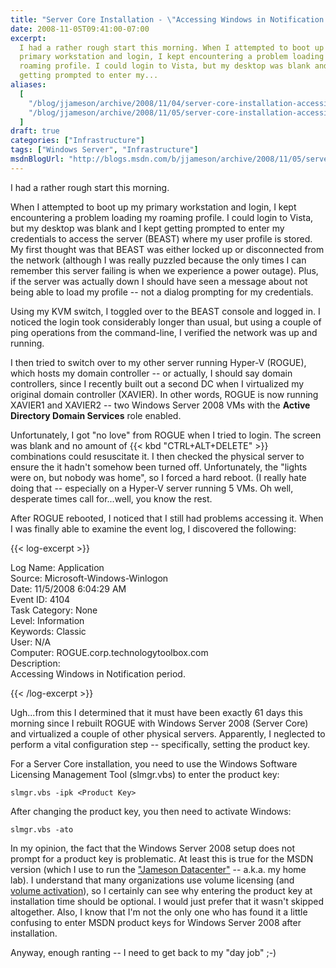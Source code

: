 ```yaml
---
title: "Server Core Installation - \"Accessing Windows in Notification period\""
date: 2008-11-05T09:41:00-07:00
excerpt:
  I had a rather rough start this morning. When I attempted to boot up my
  primary workstation and login, I kept encountering a problem loading my
  roaming profile. I could login to Vista, but my desktop was blank and I kept
  getting prompted to enter my...
aliases:
  [
    "/blog/jjameson/archive/2008/11/04/server-core-installation-accessing-windows-in-notification-period.aspx",
    "/blog/jjameson/archive/2008/11/05/server-core-installation-accessing-windows-in-notification-period.aspx",
  ]
draft: true
categories: ["Infrastructure"]
tags: ["Windows Server", "Infrastructure"]
msdnBlogUrl: "http://blogs.msdn.com/b/jjameson/archive/2008/11/05/server-core-installation-accessing-windows-in-notification-period.aspx"
---
```


I had a rather rough start this morning.

When I attempted to boot up my primary workstation and login, I kept
encountering a problem loading my roaming profile. I could login to Vista, but
my desktop was blank and I kept getting prompted to enter my credentials to
access the server (BEAST) where my user profile is stored. My first thought was
that BEAST was either locked up or disconnected from the network (although I was
really puzzled because the only times I can remember this server failing is when
we experience a power outage). Plus, if the server was actually down I should
have seen a message about not being able to load my profile -- not a dialog
prompting for my credentials.

Using my KVM switch, I toggled over to the BEAST console and logged in. I
noticed the login took considerably longer than usual, but using a couple of
ping operations from the command-line, I verified the network was up and
running.

I then tried to switch over to my other server running Hyper-V (ROGUE), which
hosts my domain controller -- or actually, I should say domain controllers,
since I recently built out a second DC when I virtualized my original domain
controller (XAVIER). In other words, ROGUE is now running XAVIER1 and XAVIER2 --
two Windows Server 2008 VMs with the **Active Directory Domain Services** role
enabled.

Unfortunately, I got "no love" from ROGUE when I tried to login. The screen was
blank and no amount of {{< kbd "CTRL+ALT+DELETE" >}} combinations could
resuscitate it. I then checked the physical server to ensure the it hadn't
somehow been turned off. Unfortunately, the "lights were on, but nobody was
home", so I forced a hard reboot. (I really hate doing that -- especially on a
Hyper-V server running 5 VMs. Oh well, desperate times call for...well, you know
the rest.

After ROGUE rebooted, I noticed that I still had problems accessing it. When I
was finally able to examine the event log, I discovered the following:

{{< log-excerpt >}}

Log Name: Application\
Source: Microsoft-Windows-Winlogon\
Date: 11/5/2008 6:04:29 AM\
Event ID: 4104\
Task Category: None\
Level: Information\
Keywords: Classic\
User: N/A\
Computer: ROGUE.corp.technologytoolbox.com\
Description:\
Accessing Windows in Notification period.

{{< /log-excerpt >}}

Ugh...from this I determined that it must have been exactly 61 days this morning
since I rebuilt ROGUE with Windows Server 2008 (Server Core) and virtualized a
couple of other physical servers. Apparently, I neglected to perform a vital
configuration step -- specifically, setting the product key.

For a Server Core installation, you need to use the Windows Software Licensing
Management Tool (slmgr.vbs) to enter the product key:

```
slmgr.vbs -ipk <Product Key>
```

After changing the product key, you then need to activate Windows:

```
slmgr.vbs -ato
```

In my opinion, the fact that the Windows Server 2008 setup does not prompt for a
product key is problematic. At least this is true for the MSDN version (which I
use to run the
["Jameson Datacenter"](/blog/jjameson/2009/09/14/the-jameson-datacenter) --
a.k.a. my home lab). I understand that many organizations use volume licensing
(and
[volume activation](http://technet.microsoft.com/en-us/library/cc303274.aspx)),
so I certainly can see why entering the product key at installation time should
be optional. I would just prefer that it wasn't skipped altogether. Also, I know
that I'm not the only one who has found it a little confusing to enter MSDN
product keys for Windows Server 2008 after installation.

Anyway, enough ranting -- I need to get back to my "day job" ;-)
